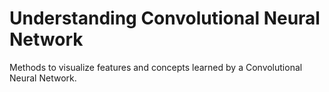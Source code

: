# Understanding Convolutional Neural Network 
Methods to visualize features and concepts learned by a Convolutional Neural Network. 
